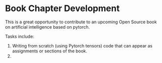 # Book Chapter Development


This is a great opportunity to contribute to an upcoming Open Source book on artificial intelligence based on pytorch. 

Tasks include:

1. Writing from scratch (using Pytorch tensors) code that can appear as assignments or sections of the book. 
2.  


